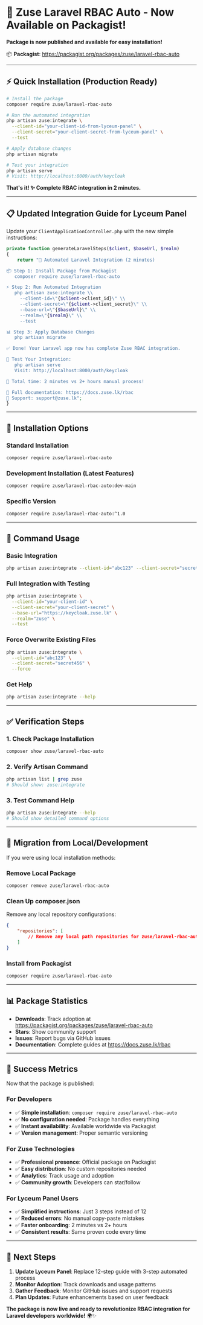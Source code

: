 # 🎉 Zuse Laravel RBAC Auto - Now Available on Packagist!

**Package is now published and available for easy installation!**

📦 **Packagist**: https://packagist.org/packages/zuse/laravel-rbac-auto

---

## ⚡ Quick Installation (Production Ready)

```bash
# Install the package
composer require zuse/laravel-rbac-auto

# Run the automated integration
php artisan zuse:integrate \
  --client-id="your-client-id-from-lyceum-panel" \
  --client-secret="your-client-secret-from-lyceum-panel" \
  --test

# Apply database changes
php artisan migrate

# Test your integration
php artisan serve
# Visit: http://localhost:8000/auth/keycloak
```

**That's it! ✨ Complete RBAC integration in 2 minutes.**

---

## 📋 Updated Integration Guide for Lyceum Panel

Update your `ClientApplicationController.php` with the new simple instructions:

```php
private function generateLaravelSteps($client, $baseUrl, $realm)
{
    return "🚀 Automated Laravel Integration (2 minutes)

📦 Step 1: Install Package from Packagist
   composer require zuse/laravel-rbac-auto

⚡ Step 2: Run Automated Integration
   php artisan zuse:integrate \\
     --client-id=\"{$client->client_id}\" \\
     --client-secret=\"{$client->client_secret}\" \\
     --base-url=\"{$baseUrl}\" \\
     --realm=\"{$realm}\" \\
     --test

📊 Step 3: Apply Database Changes
   php artisan migrate

✅ Done! Your Laravel app now has complete Zuse RBAC integration.

🧪 Test Your Integration:
   php artisan serve
   Visit: http://localhost:8000/auth/keycloak

🎯 Total time: 2 minutes vs 2+ hours manual process!

📖 Full documentation: https://docs.zuse.lk/rbac
🎯 Support: support@zuse.lk";
}
```

---

## 🔧 Installation Options

### Standard Installation
```bash
composer require zuse/laravel-rbac-auto
```

### Development Installation (Latest Features)
```bash
composer require zuse/laravel-rbac-auto:dev-main
```

### Specific Version
```bash
composer require zuse/laravel-rbac-auto:^1.0
```

---

## 🎯 Command Usage

### Basic Integration
```bash
php artisan zuse:integrate --client-id="abc123" --client-secret="secret456"
```

### Full Integration with Testing
```bash
php artisan zuse:integrate \
  --client-id="your-client-id" \
  --client-secret="your-client-secret" \
  --base-url="https://keycloak.zuse.lk" \
  --realm="zuse" \
  --test
```

### Force Overwrite Existing Files
```bash
php artisan zuse:integrate \
  --client-id="abc123" \
  --client-secret="secret456" \
  --force
```

### Get Help
```bash
php artisan zuse:integrate --help
```

---

## ✅ Verification Steps

### 1. Check Package Installation
```bash
composer show zuse/laravel-rbac-auto
```

### 2. Verify Artisan Command
```bash
php artisan list | grep zuse
# Should show: zuse:integrate
```

### 3. Test Command Help
```bash
php artisan zuse:integrate --help
# Should show detailed command options
```

---

## 🔄 Migration from Local/Development

If you were using local installation methods:

### Remove Local Package
```bash
composer remove zuse/laravel-rbac-auto
```

### Clean Up composer.json
Remove any local repository configurations:
```json
{
    "repositories": [
        // Remove any local path repositories for zuse/laravel-rbac-auto
    ]
}
```

### Install from Packagist
```bash
composer require zuse/laravel-rbac-auto
```

---

## 📊 Package Statistics

- **Downloads**: Track adoption at https://packagist.org/packages/zuse/laravel-rbac-auto
- **Stars**: Show community support
- **Issues**: Report bugs via GitHub issues
- **Documentation**: Complete guides at https://docs.zuse.lk/rbac

---

## 🎉 Success Metrics

Now that the package is published:

### For Developers
- ✅ **Simple installation**: `composer require zuse/laravel-rbac-auto`
- ✅ **No configuration needed**: Package handles everything
- ✅ **Instant availability**: Available worldwide via Packagist
- ✅ **Version management**: Proper semantic versioning

### For Zuse Technologies
- ✅ **Professional presence**: Official package on Packagist
- ✅ **Easy distribution**: No custom repositories needed
- ✅ **Analytics**: Track usage and adoption
- ✅ **Community growth**: Developers can star/follow

### For Lyceum Panel Users
- ✅ **Simplified instructions**: Just 3 steps instead of 12
- ✅ **Reduced errors**: No manual copy-paste mistakes
- ✅ **Faster onboarding**: 2 minutes vs 2+ hours
- ✅ **Consistent results**: Same proven code every time

---

## 🚀 Next Steps

1. **Update Lyceum Panel**: Replace 12-step guide with 3-step automated process
2. **Monitor Adoption**: Track downloads and usage patterns
3. **Gather Feedback**: Monitor GitHub issues and support requests
4. **Plan Updates**: Future enhancements based on user feedback

**The package is now live and ready to revolutionize RBAC integration for Laravel developers worldwide!** 🌍✨